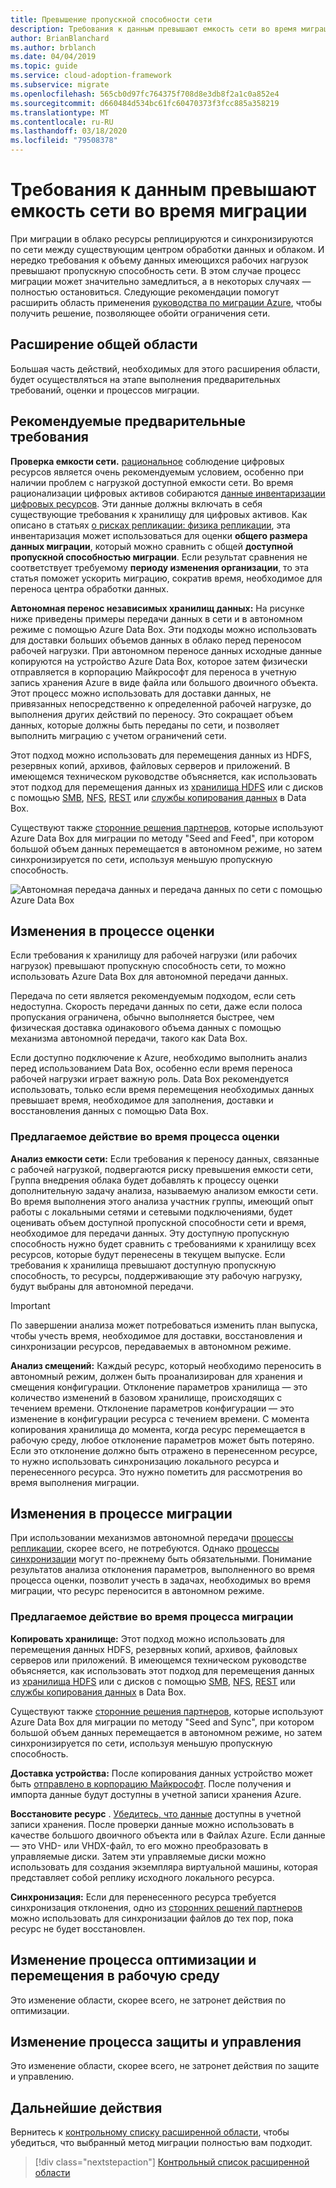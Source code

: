 ```yaml
---
title: Превышение пропускной способности сети
description: Требования к данным превышают емкость сети во время миграции.
author: BrianBlanchard
ms.author: brblanch
ms.date: 04/04/2019
ms.topic: guide
ms.service: cloud-adoption-framework
ms.subservice: migrate
ms.openlocfilehash: 565cb0d97fc764375f708d8e3db8f2a1c0a852e4
ms.sourcegitcommit: d660484d534bc61fc60470373f3fcc885a358219
ms.translationtype: MT
ms.contentlocale: ru-RU
ms.lasthandoff: 03/18/2020
ms.locfileid: "79508378"
---
```

<!-- cSpell:ignore HDFS databox VHDX -->

# <a name="data-requirements-exceed-network-capacity-during-a-migration-effort"></a>Требования к данным превышают емкость сети во время миграции

При миграции в облако ресурсы реплицируются и синхронизируются по сети между существующим центром обработки данных и облаком. И нередко требования к объему данных имеющихся рабочих нагрузок превышают пропускную способность сети. В этом случае процесс миграции может значительно замедлиться, а в некоторых случаях — полностью остановиться. Следующие рекомендации помогут расширить область применения [руководства по миграции Azure](../azure-migration-guide/index.md), чтобы получить решение, позволяющее обойти ограничения сети.

## <a name="general-scope-expansion"></a>Расширение общей области

Большая часть действий, необходимых для этого расширения области, будет осуществляться на этапе выполнения предварительных требований, оценки и процессов миграции.

## <a name="suggested-prerequisites"></a>Рекомендуемые предварительные требования

**Проверка емкости сети.** [рациональное](../../digital-estate/rationalize.md) соблюдение цифровых ресурсов является очень рекомендуемым условием, особенно при наличии проблем с нагрузкой доступной емкости сети. Во время рационализации цифровых активов собираются [данные инвентаризации цифровых ресурсов](../../digital-estate/inventory.md). Эти данные должны включать в себя существующие требования к хранилищу для цифровых активов. Как описано в статьях [о рисках репликации: физика репликации](../migration-considerations/migrate/replicate.md#replication-risks---physics-of-replication), эта инвентаризация может использоваться для оценки **общего размера данных миграции**, который можно сравнить с общей **доступной пропускной способностью миграции**. Если результат сравнения не соответствует требуемому **периоду изменения организации**, то эта статья поможет ускорить миграцию, сократив время, необходимое для переноса центра обработки данных.

**Автономная перенос независимых хранилищ данных:** На рисунке ниже приведены примеры передачи данных в сети и в автономном режиме с помощью Azure Data Box. Эти подходы можно использовать для доставки больших объемов данных в облако перед переносом рабочей нагрузки. При автономном переносе данных исходные данные копируются на устройство Azure Data Box, которое затем физически отправляется в корпорацию Майкрософт для переноса в учетную запись хранения Azure в виде файла или большого двоичного объекта. Этот процесс можно использовать для доставки данных, не привязанных непосредственно к определенной рабочей нагрузке, до выполнения других действий по переносу. Это сокращает объем данных, которые должны быть переданы по сети, и позволяет выполнить миграцию с учетом ограничений сети.

Этот подход можно использовать для перемещения данных из HDFS, резервных копий, архивов, файловых серверов и приложений. В имеющемся техническом руководстве объясняется, как использовать этот подход для перемещения данных из [хранилища HDFS](https://docs.microsoft.com/azure/storage/blobs/data-lake-storage-migrate-on-premises-hdfs-cluster) или с дисков с помощью [SMB](https://docs.microsoft.com/azure/databox/data-box-deploy-copy-data), [NFS](https://docs.microsoft.com/azure/databox/data-box-deploy-copy-data-via-nfs), [REST](https://docs.microsoft.com/azure/databox/data-box-deploy-copy-data-via-rest) или [службы копирования данных](https://docs.microsoft.com/azure/databox/data-box-deploy-copy-data-via-copy-service) в Data Box.

Существуют также [сторонние решения партнеров](https://azuremarketplace.microsoft.com/campaigns/databox/azure-data-box), которые используют Azure Data Box для миграции по методу "Seed and Feed", при котором большой объем данных перемещается в автономном режиме, но затем синхронизируется по сети, используя меньшую пропускную способность.

![Автономная передача данных и передача данных по сети с помощью Azure Data Box](../../_images/migrate/databox.png)

## <a name="assess-process-changes"></a>Изменения в процессе оценки

Если требования к хранилищу для рабочей нагрузки (или рабочих нагрузок) превышают пропускную способность сети, то можно использовать Azure Data Box для автономной передачи данных.

Передача по сети является рекомендуемым подходом, если сеть недоступна. Скорость передачи данных по сети, даже если полоса пропускания ограничена, обычно выполняется быстрее, чем физическая доставка одинакового объема данных с помощью механизма автономной передачи, такого как Data Box.

Если доступно подключение к Azure, необходимо выполнить анализ перед использованием Data Box, особенно если время переноса рабочей нагрузки играет важную роль. Data Box рекомендуется использовать, только если время перемещения необходимых данных превышает время, необходимое для заполнения, доставки и восстановления данных с помощью Data Box.

### <a name="suggested-action-during-the-assess-process"></a>Предлагаемое действие во время процесса оценки

**Анализ емкости сети:** Если требования к переносу данных, связанные с рабочей нагрузкой, подвергаются риску превышения емкости сети, Группа внедрения облака будет добавлять к процессу оценки дополнительную задачу анализа, называемую анализом емкости сети. Во время выполнения этого анализа участник группы, имеющий опыт работы с локальными сетями и сетевыми подключениями, будет оценивать объем доступной пропускной способности сети и время, необходимое для передачи данных. Эту доступную пропускную способность нужно будет сравнить с требованиями к хранилищу всех ресурсов, которые будут перенесены в текущем выпуске. Если требования к хранилища превышают доступную пропускную способность, то ресурсы, поддерживающие эту рабочую нагрузку, будут выбраны для автономной передачи.

> [!IMPORTANT]
> По завершении анализа может потребоваться изменить план выпуска, чтобы учесть время, необходимое для доставки, восстановления и синхронизации ресурсов, передаваемых в автономном режиме.

**Анализ смещений:** Каждый ресурс, который необходимо переносить в автономный режим, должен быть проанализирован для хранения и смещения конфигурации. Отклонение параметров хранилища — это количество изменений в базовом хранилище, происходящих с течением времени. Отклонение параметров конфигурации — это изменение в конфигурации ресурса с течением времени. С момента копирования хранилища до момента, когда ресурс перемещается в рабочую среду, любое отклонение параметров может быть потеряно. Если это отклонение должно быть отражено в перенесенном ресурсе, то нужно использовать синхронизацию локального ресурса и перенесенного ресурса. Это нужно пометить для рассмотрения во время выполнения миграции.

## <a name="migrate-process-changes"></a>Изменения в процессе миграции

При использовании механизмов автономной передачи [процессы репликации](../migration-considerations/migrate/replicate.md), скорее всего, не потребуются. Однако [процессы синхронизации](../migration-considerations/migrate/replicate.md) могут по-прежнему быть обязательными. Понимание результатов анализа отклонения параметров, выполненного во время процесса оценки, позволит учесть в задачах, необходимых во время миграции, что ресурс переносится в автономном режиме.

### <a name="suggested-action-during-the-migrate-process"></a>Предлагаемое действие во время процесса миграции

**Копировать хранилище:** Этот подход можно использовать для перемещения данных HDFS, резервных копий, архивов, файловых серверов или приложений. В имеющемся техническом руководстве объясняется, как использовать этот подход для перемещения данных из [хранилища HDFS](https://docs.microsoft.com/azure/storage/blobs/data-lake-storage-migrate-on-premises-hdfs-cluster) или с дисков с помощью [SMB](https://docs.microsoft.com/azure/databox/data-box-deploy-copy-data), [NFS](https://docs.microsoft.com/azure/databox/data-box-deploy-copy-data-via-nfs), [REST](https://docs.microsoft.com/azure/databox/data-box-deploy-copy-data-via-rest) или [службы копирования данных](https://docs.microsoft.com/azure/databox/data-box-deploy-copy-data-via-copy-service) в Data Box.

Существуют также [сторонние решения партнеров](https://azuremarketplace.microsoft.com/campaigns/databox/azure-data-box), которые используют Azure Data Box для миграции по методу "Seed and Sync", при котором большой объем данных перемещается в автономном режиме, но затем синхронизируется по сети, используя меньшую пропускную способность.

**Доставка устройства:** После копирования данных устройство может быть [отправлено в корпорацию Майкрософт](https://docs.microsoft.com/azure/databox/data-box-deploy-picked-up). После получения и импорта данные будут доступны в учетной записи хранения Azure.

**Восстановите ресурс** . [Убедитесь, что данные](https://docs.microsoft.com/azure/databox/data-box-deploy-picked-up#verify-data-upload-to-azure) доступны в учетной записи хранения. После проверки данные можно использовать в качестве большого двоичного объекта или в Файлах Azure. Если данные — это VHD- или VHDX-файл, то его можно преобразовать в управляемые диски. Затем эти управляемые диски можно использовать для создания экземпляра виртуальной машины, которая представляет собой реплику исходного локального ресурса.

**Синхронизация:** Если для перенесенного ресурса требуется синхронизация отклонения, одно из [сторонних решений партнеров](https://azuremarketplace.microsoft.com/campaigns/databox/azure-data-box) можно использовать для синхронизации файлов до тех пор, пока ресурс не будет восстановлен.

## <a name="optimize-and-promote-process-changes"></a>Изменение процесса оптимизации и перемещения в рабочую среду

Это изменение области, скорее всего, не затронет действия по оптимизации.

## <a name="secure-and-manage-process-changes"></a>Изменение процесса защиты и управления

Это изменение области, скорее всего, не затронет действия по защите и управлению.

## <a name="next-steps"></a>Дальнейшие действия

Вернитесь к [контрольному списку расширенной области](./index.md), чтобы убедиться, что выбранный метод миграции полностью вам подходит.

> [!div class="nextstepaction"]
> [Контрольный список расширенной области](./index.md)
